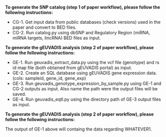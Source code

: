 __To generate the SNP catalog (step 1 of paper workflow), please follow the following instructions:__
* CG-1. Get input data from public databases (check versions) used in the paper and convert to BED files.
* CG-2. Run catalog.py using dbSNP and Regulatory Region (miRNA, miRNA targets, lincRNA) BED files as input.

__To generate the gEUVADIS analysis (step 2 of paper workflow), please follow the following instructions:__
* GE-1. Run geuvadis_extract_data.py using the vcf file (genotype) and rs id map file (both obtained from gEUVADIS portal) as input.
* GE-2. Create an SQL database using gEUVADIS gene expression data. (cols: sampleid, gene_id, gene_exp)
* GE-3. Run geuvadis_genotype_expression_by_sample.py using GE-1 and CG-2 outputs as input. Also name the path were the output files will be saved.
* GE-4. Run geuvadis_eqtl.py using the directory path of GE-3 output files as input.

__To generate the gEUVADIS analysis (step 2 of paper workflow), please follow the following instructions:__

The output of GE-1 above will containg the data regarding WHATEVER1.

